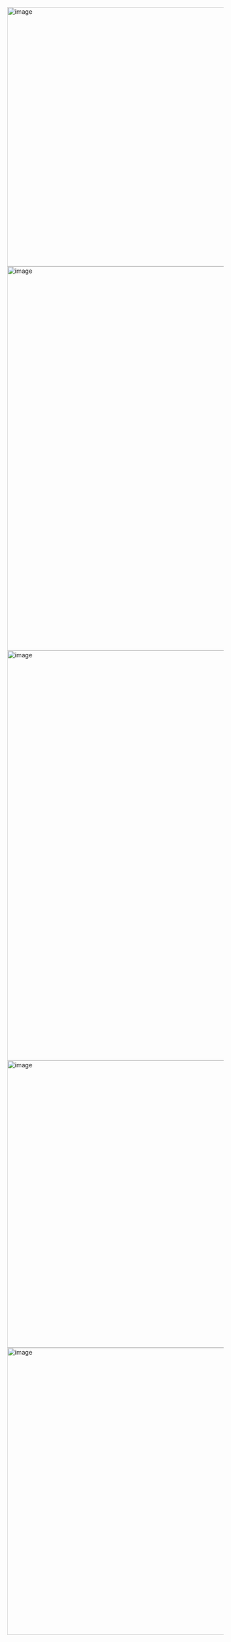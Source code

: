 <img width="1418" height="602" alt="image" src="https://github.com/user-attachments/assets/4708bfdb-0265-4c17-a00e-e08777ba598a" />
<img width="1418" height="892" alt="image" src="https://github.com/user-attachments/assets/915cce6b-1a11-4808-bfff-f8f0ed3b8890" />
<img width="934" height="952" alt="image" src="https://github.com/user-attachments/assets/3cd8c5e9-1193-401d-83e1-4c49300488b2" />
<img width="727" height="667" alt="image" src="https://github.com/user-attachments/assets/3bc35665-8b14-464b-bd81-c2aa6d7402af" />
<img width="727" height="667" alt="image" src="https://github.com/user-attachments/assets/555f6cc6-a532-41c5-aa61-dbc9ac4930c3" />
